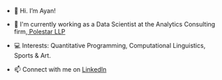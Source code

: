 - 👋 Hi. I’m Ayan!
 
- &#128188; I'm currently working as a Data Scientist at the Analytics Consulting firm,<a href='https://www.polestarllp.com/'> Polestar LLP </a>

- &#128187; Interests: Quantitative Programming, Computational Linguistics, Sports & Art.

- 📫 Connect with me on  <a href="https://www.linkedin.com/in/ayan-s-57850a19b/">LinkedIn</a> 






<!---
ayanatherate/ayanatherate is a ✨ special ✨ repository because its `README.md` (this file) appears on your GitHub profile.
You can click the Preview link to take a look at your changes.
--->

